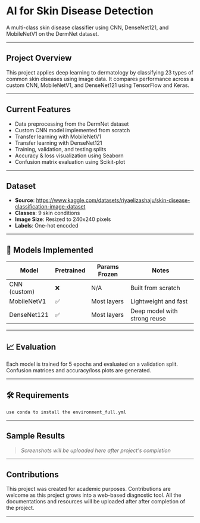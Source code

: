 <h1>AI for Skin Disease Detection</h1>

A multi-class skin disease classifier using CNN, DenseNet121, and MobileNetV1 on the DermNet dataset.

---

## Project Overview

This project applies deep learning to dermatology by classifying 23 types of common skin diseases using image data. It compares performance across a custom CNN, MobileNetV1, and DenseNet121 using TensorFlow and Keras.

---

## Current Features

- Data preprocessing from the DermNet dataset  
- Custom CNN model implemented from scratch  
- Transfer learning with MobileNetV1  
- Transfer learning with DenseNet121  
- Training, validation, and testing splits  
- Accuracy & loss visualization using Seaborn  
- Confusion matrix evaluation using Scikit-plot  

---

## Dataset

- **Source**: https://www.kaggle.com/datasets/riyaelizashaju/skin-disease-classification-image-dataset  
- **Classes**: 9 skin conditions 
- **Image Size**: Resized to 240x240 pixels  
- **Labels**: One-hot encoded  


---

## 🔧 Models Implemented

| Model         | Pretrained | Params Frozen | Notes                         |
|---------------|------------|----------------|-------------------------------|
| CNN (custom)  | ❌          | N/A            | Built from scratch            |
| MobileNetV1   | ✅          | Most layers    | Lightweight and fast          |
| DenseNet121   | ✅          | Most layers    | Deep model with strong reuse  |

---

## 📈 Evaluation

Each model is trained for 5 epochs and evaluated on a validation split. Confusion matrices and accuracy/loss plots are generated.

---

## 🛠 Requirements

```
use conda to install the environment_full.yml
```

---

## Sample Results

> _Screenshots will be uploaded here after project's completion_

---

## Contributions

This project was created for academic purposes. Contributions are welcome as this project grows into a web-based diagnostic tool.
All the documentations and resources will be uploaded after after completion of the project.

---
